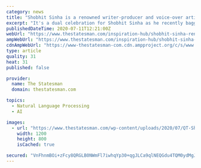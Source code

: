 ```yaml
---
category: news
title: "Shobhit Sinha is a renowned writer-producer and voice-over artist for leading Indian TV channels"
excerpt: "It's a dual celebration for Shobhit Sinha as he recently bagged the title of the fastest-growing writer in the television industry."
publishedDateTime: 2020-07-11T12:21:00Z
webUrl: "https://www.thestatesman.com/inspiration-hub/shobhit-sinha-renowned-writer-producer-voice-artist-leading-indian-tv-channels-1502907953.html"
ampWebUrl: "https://www.thestatesman.com/inspiration-hub/shobhit-sinha-renowned-writer-producer-voice-artist-leading-indian-tv-channels-1502907953.html/amp"
cdnAmpWebUrl: "https://www-thestatesman-com.cdn.ampproject.org/c/s/www.thestatesman.com/inspiration-hub/shobhit-sinha-renowned-writer-producer-voice-artist-leading-indian-tv-channels-1502907953.html/amp"
type: article
quality: 31
heat: 31
published: false

provider:
  name: The Statesman
  domain: thestatesman.com

topics:
  - Natural Language Processing
  - AI

images:
  - url: "https://www.thestatesman.com/wp-content/uploads/2020/07/QT-Shobhit-SInha.jpg"
    width: 1200
    height: 800
    isCached: true

secured: "VnFhnmBOi+zFcy8QRGLB0NWmFl7iwhqYp30+qgJLCa9qlNEQGdu4TQM0ydMgJSTtgd2puqLijffMngvx214aw1IYWINn5I0mrV/+JkZCjTfUYPa3GH8anWZYMH/p14yK3uY1SLyf5oRaTsJhnQuZODX7o2M4fr3iVBpHTgawMyZAIaTjK9FWnwa9Zl7nrnNb1AP9rbJMkEbyepLEnwbNpdP+wqKIjFkNoM5ks6kzSlGD2cVO/vV3E2u3sMfcIcE6G1RJg4YSn/yVlqMpSAONi95mr+oroMlJDz00Q2lr0Kd3m8UVX6B516JpIDkuwgxANjqDNKrYeGELhEd/Xlz1JQ==;sMHRBhFsR6zbcFAaEH0Fvg=="
---
```


